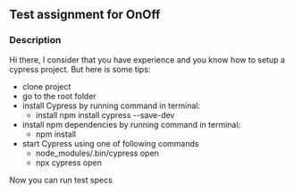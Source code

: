 ## Test assignment for OnOff
### Description
Hi there,
I consider that you have experience and you know how to setup a cypress project.
But here is some tips:

* clone project
* go to the root folder
* install Cypress by running command in terminal:	
  * install npm install cypress --save-dev
* install npm dependencies by running command in terminal:	
  * npm install
* start Cypress using one of following commands
  * node_modules/.bin/cypress open
  * npx cypress open

Now you can run test specs